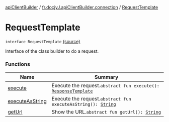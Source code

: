 [apiClientBuilder](../../index.md) / [fr.docjyJ.apiClientBuilder.connection](../index.md) / [RequestTemplate](./index.md)

# RequestTemplate

`interface RequestTemplate` [(source)](https://github.com/docjyj/apiClientBuilder/tree/master/src/main/kotlin/fr.docjyJ.apiClientBuilder/connection/RequestTemplate.kt#L10)

Interface of the class builder to do a request.

### Functions

| Name | Summary |
|---|---|
| [execute](execute.md) | Execute the request.`abstract fun execute(): `[`ResponseTemplate`](../-response-template.md) |
| [executeAsString](execute-as-string.md) | Execute the request.`abstract fun executeAsString(): `[`String`](https://kotlinlang.org/api/latest/jvm/stdlib/kotlin/-string/index.html) |
| [getUrl](get-url.md) | Show the URL.`abstract fun getUrl(): `[`String`](https://kotlinlang.org/api/latest/jvm/stdlib/kotlin/-string/index.html) |
